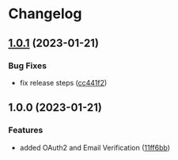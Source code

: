 # Changelog

## [1.0.1](https://github.com/lab-ops/auth/compare/v1.0.0...v1.0.1) (2023-01-21)


### Bug Fixes

* fix release steps ([cc441f2](https://github.com/lab-ops/auth/commit/cc441f2bf8d58e1aa15467e5151fa3546064c75e))

## 1.0.0 (2023-01-21)


### Features

* added OAuth2 and Email Verification ([11ff6bb](https://github.com/lab-ops/auth/commit/11ff6bb29b15506cdb2cac145710116ff2339d11))
